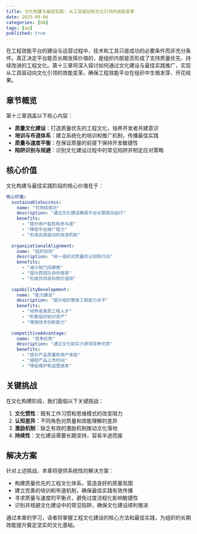```yaml
---
title: 文化构建与最佳实践: 从工具驱动到文化引领的效能变革
date: 2025-09-06
categories: [QA]
tags: [qa]
published: true
---
```

在工程效能平台的建设与运营过程中，技术和工具只是成功的必要条件而非充分条件。真正决定平台能否长期发挥价值的，是组织内部是否形成了支持质量优先、持续改进的工程文化。第十三章将深入探讨如何通过文化建设与最佳实践推广，实现从工具驱动向文化引领的效能变革，确保工程效能平台在组织中生根发芽、开花结果。

## 章节概览

第十三章涵盖以下核心内容：

*   **质量文化建设**：打造质量优先的工程文化，培养开发者共建意识
*   **培训与布道体系**：建立系统化的培训和推广机制，传播最佳实践
*   **质量与速度平衡**：在保证质量的前提下保持开发敏捷性
*   **陷阱识别与规避**：识别文化建设过程中的常见陷阱并制定应对策略

## 核心价值

文化构建与最佳实践阶段的核心价值在于：

```yaml
核心价值:
  sustainableSuccess:
    name: "可持续成功"
    description: "通过文化建设确保平台长期成功运行"
    benefits:
      - "提升用户粘性和参与度"
      - "降低平台推广阻力"
      - "形成自我驱动的改进机制"
  
  organizationalAlignment:
    name: "组织协同"
    description: "统一组织对质量的认知和行动"
    benefits:
      - "减少部门间摩擦"
      - "提升跨团队协作效率"
      - "形成共同目标和价值观"
  
  capabilityDevelopment:
    name: "能力建设"
    description: "提升组织整体工程能力水平"
    benefits:
      - "培养高素质工程人才"
      - "积累组织知识资产"
      - "增强技术创新能力"
  
  competitiveAdvantage:
    name: "竞争优势"
    description: "通过文化软实力获得竞争优势"
    benefits:
      - "提升产品质量和用户体验"
      - "缩短产品上市时间"
      - "降低维护和运营成本"
```

## 关键挑战

在文化构建阶段，我们面临以下关键挑战：

1. **文化惯性**：既有工作习惯和思维模式的改变阻力
2. **认知差异**：不同角色对质量和效能理解的差异
3. **激励机制**：缺乏有效的激励机制推动文化落地
4. **持续性**：文化建设需要长期坚持，容易半途而废

## 解决方案

针对上述挑战，本章将提供系统性的解决方案：

*   构建质量优先的工程文化体系，营造良好的质量氛围
*   建立完善的培训和布道机制，确保最佳实践有效传播
*   寻求质量与速度的平衡点，避免过度流程化影响敏捷性
*   识别并规避文化建设中的常见陷阱，确保文化建设顺利推进

通过本章的学习，读者将掌握工程文化建设的核心方法和最佳实践，为组织的长期效能提升奠定坚实的文化基础。